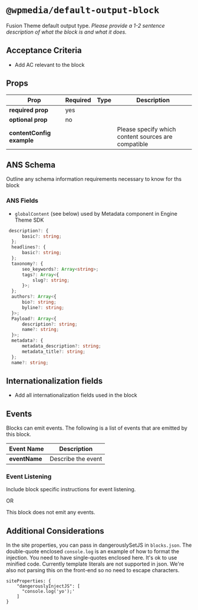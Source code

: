 # `@wpmedia/default-output-block`
Fusion Theme default output type. _Please provide a 1-2 sentence description of what the block is and what it does._

## Acceptance Criteria
- Add AC relevant to the block

## Props
| **Prop** | **Required** | **Type** | **Description** |
|---|---|---|---|
| **required prop** | yes | | |
| **optional prop** | no | | |
| **contentConfig example** | | | Please specify which content sources are compatible |

## ANS Schema
Outline any schema information requirements necessary to know for ths block

### ANS Fields
- `globalContent` (see below) used by Metadata component in Engine Theme SDK

```ts
 description?: {
      basic?: string;
  };
  headlines?: {
      basic?: string;
  };
  taxonomy?: {
      seo_keywords?: Array<string>;
      tags?: Array<{
          slug?: string;
      }>;
  };
  authors?: Array<{
      bio?: string;
      byline?: string;
  }>;
  Payload?: Array<{
      description?: string;
      name?: string;
  }>;
  metadata?: {
      metadata_description?: string;
      metadata_title?: string;
  };
  name?: string;
```
## Internationalization fields
- Add all internationalization fields used in the block

## Events
Blocks can emit events. The following is a list of events that are emitted by this block.

| **Event Name** | **Description** |
|---|---|
| **eventName** | Describe the event |

### Event Listening
Include block specific instructions for event listening.

OR

This block does not emit any events.

## Additional Considerations
In the site properties, you can pass in dangerouslySetJS in `blocks.json`. The double-quote enclosed `console.log` is an example of how to format the injection. You need to have single-quotes enclosed here. It's ok to use minified code. Currently template literals are not supported in json. We're also not parsing this on the front-end so no need to escape characters. 

```
siteProperties: {
    "dangerouslyInjectJS": [
      "console.log('yo');'
    ]
}
```